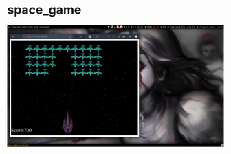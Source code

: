# space_game
![1](https://raw.githubusercontent.com/RomaniukVadim/space_game/master/screen/screen.png)